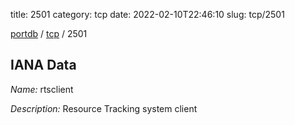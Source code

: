 title: 2501
category: tcp
date: 2022-02-10T22:46:10
slug: tcp/2501

[portdb](/) / [tcp](/category/tcp.html) / 2501


## IANA Data

_Name:_ rtsclient

_Description:_ Resource Tracking system client

